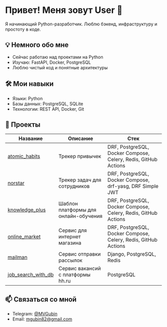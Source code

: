 # Привет! Меня зовут User 👋

Я начинающий Python-разработчик. Люблю бэкенд, инфраструктуру и простоту в коде.

## 💡 Немного обо мне
-  Сейчас работаю над проектами на Python
-  Изучаю: FastAPI, Docker, PostgreSQL
-  Люблю чистый код и понятные архитектуры

## 🛠 Мои навыки
- Языки: Python 
- Базы данных: PostgreSQL, SQLite
- Технологии: REST API, Docker, Git

## 📂 Проекты

| Название                                                                     | Описание                             | Стек                                                           |
|------------------------------------------------------------------------------|--------------------------------------|----------------------------------------------------------------|
| [atomic_habits](https://github.com/MikhailGubin/atomic_habits.git)           | Трекер привычек                      | DRF, PostgreSQL, Docker Compose, Celery, Redis, GitHub Actions |
| [norstar](https://github.com/MikhailGubin/norstar.git)                       | Трекер задач для сотрудников         | DRF, PostgreSQL, Docker Compose, drf-yasg, DRF Simple JWT      |
| [knowledge_plus](https://github.com/MikhailGubin/knowledge_plus.git)         | Шаблон платформы для онлайн-обучения | DRF, PostgreSQL, Docker Compose, Celery, Redis, GitHub Actions |
| [online_market](https://github.com/MikhailGubin/online_market.git)           | Сервис для интернет магазина         | DRF, PostgreSQL, Docker Compose, Celery, Redis, GitHub Actions |
| [mailman](https://github.com/MikhailGubin/mailman.git)                       | Сервис отправки рассылок             | Django, PostgreSQL, Redis                                      |
| [job_search_with_db](https://github.com/MikhailGubin/job_search_with_db.git) | Сервис вакансий с платформы hh.ru    | PostgreSQL                                                     |

## 📫 Связаться со мной
- Telegram: [@MVGubin](https://t.me/MVGubin)
- Email: mgubin82@gmail.com


